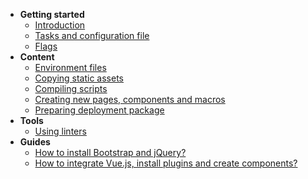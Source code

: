 * **Getting started**
  * [Introduction](introduction.md)
  * [Tasks and configuration file](tasks.md)
  * [Flags](flags.md)
* **Content**
  * [Environment files](environment-files.md)
  * [Copying static assets](copying-static-assets.md)
  * [Compiling scripts](compiling-scripts.md)
  * [Creating new pages, components and macros](creating-new-pages,-components-and-macros.md)
  * [Preparing deployment package](preparing-deployment-package.md)
* **Tools**
  * [Using linters](using-linters.md)
* **Guides**
  * [How to install Bootstrap and jQuery?]()
  * [How to integrate Vue.js, install plugins and create components?]()
